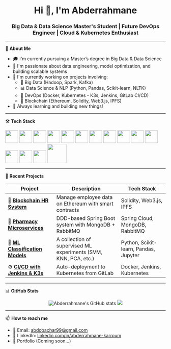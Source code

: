 <h1 align="center">Hi 👋, I'm Abderrahmane</h1>
<h3 align="center">Big Data & Data Science Master's Student | Future DevOps Engineer | Cloud & Kubernetes Enthusiast</h3>

---

🎯 **About Me**

- 🎓 I'm currently pursuing a Master’s degree in Big Data & Data Science  
- 🧠 I'm passionate about data engineering, model optimization, and building scalable systems  
- 🔧 I'm currently working on projects involving:  
  - 💾 Big Data (Hadoop, Spark, Kafka)  
  - 📊 Data Science & NLP (Python, Pandas, Scikit-learn, NLTK)  
  - 🐳 DevOps (Docker, Kubernetes - K3s, Jenkins, GitLab CI/CD)  
  - 🔗 Blockchain (Ethereum, Solidity, Web3.js, IPFS)  
- 🌱 Always learning and building new things!

---

🛠️ **Tech Stack**

<p align="left">
  <img src="https://cdn.jsdelivr.net/gh/devicons/devicon/icons/python/python-original.svg" width="40"/>
  <img src="https://cdn.jsdelivr.net/gh/devicons/devicon/icons/java/java-original.svg" width="40"/>
  <img src="https://cdn.jsdelivr.net/gh/devicons/devicon/icons/docker/docker-original.svg" width="40"/>
  <img src="https://cdn.jsdelivr.net/gh/devicons/devicon/icons/kubernetes/kubernetes-plain.svg" width="40"/>
  <img src="https://cdn.jsdelivr.net/gh/devicons/devicon/icons/linux/linux-original.svg" width="40"/>
  <img src="https://cdn.jsdelivr.net/gh/devicons/devicon/icons/mongodb/mongodb-original.svg" width="40"/>
  <img src="https://cdn.jsdelivr.net/gh/devicons/devicon/icons/mysql/mysql-original.svg" width="40"/>
  <img src="https://cdn.jsdelivr.net/gh/devicons/devicon/icons/git/git-original.svg" width="40"/>
  <img src="https://cdn.jsdelivr.net/gh/devicons/devicon/icons/jenkins/jenkins-original.svg" width="40"/>
  <img src="https://cdn.jsdelivr.net/gh/devicons/devicon/icons/bash/bash-original.svg" width="40"/>
  <img src="https://cdn.jsdelivr.net/gh/devicons/devicon/icons/java/java-original.svg" width="40"/>
  <img src="https://cdn.jsdelivr.net/gh/devicons/devicon/icons/spring/spring-original.svg" width="40"/>
  <img src="https://cdn.jsdelivr.net/gh/devicons/devicon/icons/react/react-original.svg" width="40"/>
  <img src="https://cdn.jsdelivr.net/gh/devicons/devicon/icons/typescript/typescript-original.svg" width="40"/>
  <img src="https://upload.wikimedia.org/wikipedia/commons/7/71/RabbitMQ_logo.svg" width="60"/>

  
</p>

---

📁 **Recent Projects**

| Project | Description | Tech Stack |
|--------|-------------|------------|
| 🔗 [**Blockchain HR System**](https://github.com/AbdouDevOps/blockchain-HR)            | Manage employee data on Ethereum with smart contracts | Solidity, Web3.js, IPFS |
| 💊 [**Pharmacy Microservices**](https://github.com/AbdouDevOps/pharmacy-microservices) | DDD-based Spring Boot system with MongoDB + RabbitMQ | Spring Cloud, MongoDB, RabbitMQ |
| 🤖 [**ML Classification Models**](https://github.com/AbdouDevOps/Machine-learning)    | A collection of supervised ML experiments (SVM, KNN, PCA, etc.) | Python, Scikit-learn, Pandas, Jupyter |
| ⚙️ [**CI/CD with Jenkins & K3s**](https://github.com/AbdouDevOps/devops-k3s-jenkins)   | Auto-deployment to Kubernetes from GitLab | Docker, Jenkins, Kubernetes |



---

📊 **GitHub Stats**

<p align="center">
  <img src="https://github-readme-stats.vercel.app/api?username=abderrahmanek&show_icons=true&theme=radical" alt="Abderrahmane's GitHub stats" />
  <img src="https://github-readme-stats.vercel.app/api/top-langs/?username=abderrahmanek&layout=compact&theme=radical"/>
</p>

---

📫 **How to reach me**

- 📧 Email: [abdobachar99@gmail.com](abdobachar99@gmail.com)  
- 💼 LinkedIn: [linkedin.com/in/abderrahmane-karroum](https://www.linkedin.com/in/abdou-karroum/)  
- 🧠 Portfolio (Coming soon...)

